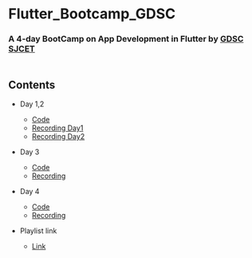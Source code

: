 # Flutter_Bootcamp_GDSC  
### A 4-day BootCamp on App Development in Flutter by <a href="https://github.com/DSC-SJCET">GDSC SJCET</a><br><br>
## Contents
* Day 1,2

    * <a href="Day1/initial/">Code</a>
    * <a href="https://youtu.be/MP_b2mZ3t88">Recording Day1</a>
    * <a href="https://youtu.be/mACGoQwptAE">Recording Day2</a>    

* Day 3

    * <a href="Day3/travelapp/">Code</a>
    * <a href="https://youtu.be/GKq0KiaGMhA">Recording</a>

* Day 4

    * <a href="Day 4/fbase/">Code</a>
    * <a href="https://youtu.be/_key5X_5a74">Recording</a>
    
* Playlist link

    * <a href="https://youtube.com/playlist?list=PL8Ocw1FkPxvX0uxTjyrsxsveLtREWiH1Q">Link</a>  
